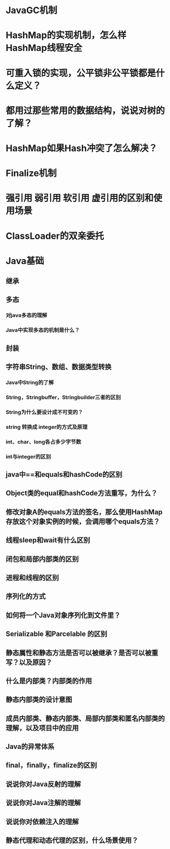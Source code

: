 # JavaGC机制
# HashMap的实现机制，怎么样HashMap线程安全
# 可重入锁的实现，公平锁非公平锁都是什么定义？
# 都用过那些常用的数据结构，说说对树的了解？
# HashMap如果Hash冲突了怎么解决？
# Finalize机制
# 强引用 弱引用 软引用 虚引用的区别和使用场景
# ClassLoader的双亲委托
# Java基础
## 继承
## 多态
### 对java多态的理解
### Java中实现多态的机制是什么？
## 封装
## 字符串String、数组、数据类型转换
### Java中String的了解
### String，Stringbuffer，Stringbuilder三者的区别
### String为什么要设计成不可变的？
### string 转换成 integer的方式及原理
### int、char、long各占多少字节数
### int与integer的区别
## java中==和equals和hashCode的区别
## Object类的equal和hashCode方法重写，为什么？
## 修改对象A的equals方法的签名，那么使用HashMap存放这个对象实例的时候，会调用哪个equals方法？
## 线程sleep和wait有什么区别
## 闭包和局部内部类的区别
## 进程和线程的区别
## 序列化的方式
## 如何将一个Java对象序列化到文件里？
## Serializable 和Parcelable 的区别
## 静态属性和静态方法是否可以被继承？是否可以被重写？以及原因？
## 什么是内部类？内部类的作用
## 静态内部类的设计意图
## 成员内部类、静态内部类、局部内部类和匿名内部类的理解，以及项目中的应用
## Java的异常体系
## final，finally，finalize的区别
## 说说你对Java反射的理解
## 说说你对Java注解的理解
## 说说你对依赖注入的理解
## 静态代理和动态代理的区别，什么场景使用？  
